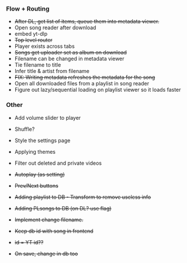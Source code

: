 ### Flow + Routing

- ~~After DL, get list of items, queue them into metadata viewer.~~
- Open song reader after download
- embed yt-dlp
- ~~Top level router~~
- Player exists across tabs
- ~~Songs get uploader set as album on download~~
- Filename can be changed in metadata viewer
- Tie filename to title
- Infer title & artist from filename
- ~~FIX: Writing metadata refreshes the metadata for the song~~
- Open all downloaded files from a playlist in song reader
- Figure out lazy/sequential loading on playlist viewer so it loads faster

### Other

- Add volume slider to player
- Shuffle?
- Style the settings page
- Applying themes
- Filter out deleted and private videos

- ~~Autoplay (as setting)~~
- ~~Prev/Next buttons~~
- ~~Adding playlist to DB - Transform to remove useless info~~
- ~~Adding PLsongs to DB (on DL? use flag)~~
- ~~Implement change filename.~~
- ~~Keep db id with song in frontend~~
- ~~id = YT id??~~
- ~~On save, change in db too~~
